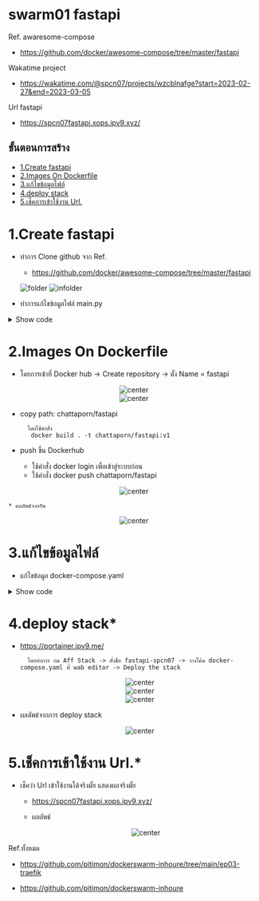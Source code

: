 # swarm01 fastapi

Ref. awaresome-compose

- https://github.com/docker/awesome-compose/tree/master/fastapi

Wakatime project

- https://wakatime.com/@spcn07/projects/wzcblnafge?start=2023-02-27&end=2023-03-05

Url fastapi

- https://spcn07fastapi.xops.ipv9.xyz/

## ขั้นตอนการสร้าง

- [1.Create fastapi](#1create-fastapi)
- [2.Images On Dockerfile](#2build-images-on-dockerfile)
- [3.แก้ไขข้อมูลไฟล์](#3แก้ไขข้อมูลไฟล์)
- [4.deploy stack](#4-deploy-stack)
- [5.เช็คการเข้าใช้งาน Url.](#5เช็คการเข้าใช้งาน-url)

# **1.Create fastapi**

- ทำการ Clone github จาก
  Ref.

  - https://github.com/docker/awesome-compose/tree/master/fastapi

  ![folder](images/folder.png)
  ![infolder](images/in%20folder.png)

- ทำการแก้ไขข้อมูลไฟล์ main.py
<details>
<summary>Show code</summary>

```ruby
from fastapi import Fastapi

app = Fastapi

@app.get("/")
def hello_world():
    return {"message": "สวัสดีค่ะหนูชื่อ ฉัตรพร แก้วเฉลิม"} #แสดงข้อความที่เราต้องการ
```
</details>



# **2.Images On Dockerfile**

- โดยการเข้าที่ Docker hub -> Create repository -> ตั้ง Name = fastapi

<center><img src="images/build.png" alt="center"></center>
<center><img src="images/finish.png" alt="center"></center>

- copy path: chattaporn/fastapi

        โดยใช้คำสั่ง
         docker build . -t chattaporn/fastapi:v1

- push ขึ้น Dockerhub
  - ใช้คำสั่ง docker login เพื่อเข้าสู่ระบบก่อน
  - ใช้คำสั่ง docker push chattaporn/fastapi

<center><img src="images/8023.png" alt="center"></center>
    
    * ผลลัพธ์จากรัน
      
<center><img src="images/images-hub.png" alt="center"></center>

# **3.แก้ไขข้อมูลไฟล์**

- แก้ไขข้อมูล docker-compose.yaml
 <details>
<summary>Show code</summary>

```ruby
version: '3.3' #version compose ต้องมากกว่า 3
services:
  web:
    image: chattaporn/fastapi:v2  #image service on dockerhub
    container_name: fastapi-application
    environment:
      - 8000
    restart: "no"
    networks:
      - webproxy  #network traefik
    logging: # ที่เก็บข้อมูล เก็บไว้ใน json-file
      driver: json-file
    deploy: # set ข้อมูล deploy for swarm
      replicas: 1
      labels: #set ข้อมูล label เพื่อเชื่อมต่อกับ traefik
        - traefik.docker.network=webproxy
        - traefik.enable=true
        - traefik.http.routers.spcn07fastapi-https.entrypoints=websecure
        - traefik.http.routers.spcn07fastapi-https.rule=Host("spcn07fastapi.xops.ipv9.xyz")
        - traefik.http.routers.spcn07fastapi-https.tls.certresolver=default
        - traefik.http.service.spcn07fastapi.loadbalancer.server.port=8000
      resources:
        reservations:
          cpus: '0.1'
          memory: 15M
        limit:
          cpus: '0.4'
          memory: 150M
networks:
webproxy:
external: true
 ```

 </details>

# **4.deploy stack***
     
* https://portainer.ipv9.me/

        โดยทำการ กด Aff Stack -> ตั้งชื่อ fastapi-spcn07 -> วางโค้ด docker-  compose.yaml ที่ wab editor -> Deploy the stack

    <center><img src="images/Add-st.png" alt="center"></center>

    <center><img src="images/Create.png" alt="center"></center>

    <center><img src="images/stack2.png" alt="center"></center>

- ผลลัพธ์จากการ deploy stack

    <center><img src="images/Adfast.png" alt="center"></center>

# **5.เช็คการเข้าใช้งาน Url.\***

- เช็คว่า Url เข้าใช้งานได้จริงมั้ย แสดงผลจริงมั้ย

  - https://spcn07fastapi.xops.ipv9.xyz/

  - ผลลัพธ์

    <center><img src="images/ผลลัพธ์.png" alt="center"></center>

Ref.ทั้งหมด

- https://github.com/pitimon/dockerswarm-inhoure/tree/main/ep03-traefik

- https://github.com/pitimon/dockerswarm-inhoure
